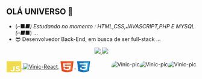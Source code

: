 ## OLÁ UNIVERSO 👾
- (⌐■_■) Estudando no momento : HTML,CSS,JAVASCRIPT,PHP E MYSQL (⌐■_■) ...
- 😎 Desenvolvedor Back-End, em busca de ser full-stack ...

<div align="center">
  <a href="https://github.com/VinicDeveloper">
  <img height="180em" src="https://github-readme-stats.vercel.app/api?username=VinicDeveloper&show_icons=true&theme=onedark&include_all_commits=true&count_private=true"/>
   <img height="180em" src="https://github-readme-stats.vercel.app/api/top-langs/?username=VinicDeveloper&layout=compact&langs_count=6&theme=onedark"/>
</div>
  <div style="display: inline_block"><br>
  <img align="center" alt="Vinic-Js" height="30" width="40" src="https://raw.githubusercontent.com/devicons/devicon/master/icons/javascript/javascript-plain.svg">
  <img align="center" alt="Vinic-React" height="50" width="60" src="https://cdn.jsdelivr.net/gh/devicons/devicon/icons/java/java-original-wordmark.svg">
  <img align="center" alt="Vinic-HTML" height="30" width="40" src="https://raw.githubusercontent.com/devicons/devicon/master/icons/html5/html5-original.svg">
  <img align="center" alt="Vinic-CSS" height="30" width="40" src="https://raw.githubusercontent.com/devicons/devicon/master/icons/css3/css3-original.svg">
  <!--<img align="center" alt="Vinic-Python" height="30" width="40" src="https://raw.githubusercontent.com/devicons/devicon/master/icons/python/python-original.svg">-->
  
  <img align="right" alt="Vinic-pic" height="150" style="border-radius:10pt;" src="https://i.pinimg.com/564x/be/5d/0b/be5d0b7e7ffe788166148b3070f73e44.jpg">
    <img align="right" alt="Vinic-pic" height="150" style="border-radius:10pt;" src="https://i.pinimg.com/564x/f8/d0/26/f8d026067f540631d85dfa20853920b9.jpg">
    <img align="right" alt="Vinic-pic" height="150" style="border-radius:10pt;" src="https://i.pinimg.com/736x/cc/c8/96/ccc896b7a65a8c9991d8a8746e0feb9a.jpg">

</div>
  <div>
    <div> 
      



 
</div>
  </div>
  









